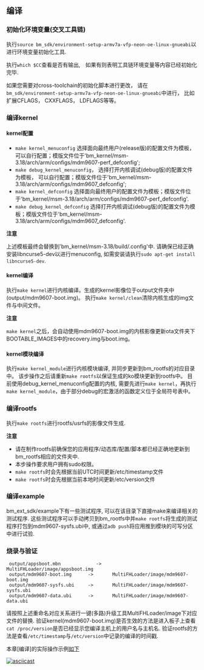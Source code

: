 ## 编译

### 初始化环境变量(交叉工具链)

执行`source bm_sdk/environment-setup-armv7a-vfp-neon-oe-linux-gnueabi`以进行环境变量初始化工具.

执行`which $CC`查看是否有输出,　如果有则表明工具链环境变量等内容已经初始化完毕.

如果您需要对cross-toolchain的初始化脚本进行更改， 请在`bm_sdk/environment-setup-armv7a-vfp-neon-oe-linux-gnueabi`中进行， 比如扩展CFLAGS， CXXFLAGS， LDFLAGS等等。

###  编译kernel

####  kernel配置

* `make kernel_menuconfig` 选择面向最终用户(release版)的配置文件为模板， 可以自行配置；模版文件位于'bm_kernel/msm-3.18/arch/arm/configs/mdm9607-perf_defconfig';
* `make debug_kernel_menuconfig`， 选择打开内核调试(debug版)的配置文件为模板， 可以自行配置；模版文件位于'bm_kernel/msm-3.18/arch/arm/configs/mdm9607_defconfig';
* `make kernel_defconfig` 选择面向最终用户的配置文件为模板；模版文件位于'bm_kernel/msm-3.18/arch/arm/configs/mdm9607-perf_defconfig'.
* `make debug_kernel_defconfig` 选择打开内核调试(debug版)的配置文件为模板；模版文件位于'bm_kernel/msm-3.18/arch/arm/configs/mdm9607_defconfig'.


**注意**

上述模板最终会替换到'bm_kernel/msm-3.18/build/.config'中.
请确保已经正确安装libncurse5-dev以进行menuconfig, 如需安装请执行`sudo apt-get install libncurse5-dev`.

####  kernel编译

执行`make kernel`进行内核编译。生成的kernel影像位于output文件夹中(output/mdm9607-boot.img)。
执行`make kernel/clean`清除内核生成的img文件与中间文件。

**注意**

`make kernel`之后，会自动使用mdm9607-boot.img的内核影像更新ota文件夹下BOOTABLE_IMAGES中的recovery.img与boot.img。

####  kernel模块编译

执行`make kernel_module`进行内核模块编译, 并同步更新到bm_rootfs的对应目录中。
该步操作之后请重新`make rootfs`以保证生成的ko模块更新到rootfs中。
目前使用debug_kernel_menuconfig配置的内核, 需要先进行`make kernel`，再执行`make kernel_module`，由于部分debug的宏激活的函数定义位于全局符号表中。

###  编译rootfs

执行`make rootfs`进行rootfs/usrfs的影像文件生成.

**注意**

* 请在制作rootfs前确保您的应用程序/动态库/配置/脚本都已经正确地更新到bm_rootfs相应的文件夹中.
* 本步操作要求用户拥有sudo权限。
* `make rootfs`时会先根据当前UTC时间更新/etc/timestamp文件
* `make rootfs`时会先根据当前本地时间更新/etc/version文件

###  编译example

bm_ext_sdk/example下有一些测试程序, 可以在该目录下直接make来编译相关的测试程序.
这些测试程序可以手动拷贝到bm_rootfs中并`make rootfs`将生成的测试程序打包到mdm9607-sysfs.ubi中, 或通过`adb push`将应用推到模块的可写分区中进行试验.

###  烧录与验证

```
 output/appsboot.mbn             ->       MultiFHLoader/image/appsboot.img
 output/mdm9607-boot.img      ->       MultiFHLoader/image/mdm9607-boot.img
 output/mdm9607-sysfs.ubi     ->       MultiFHLoader/image/mdm9607-sysfs.ubi
 output/mdm9607-data.ubi      ->       MultiFHLoader/image/mdm9607-data.ubi
```

请按照上述重命名对应关系进行一键(多路)升级工具MultiFHLoader/image下对应文件的替换.
验证kernel(mdm9607-boot.img)是否生效的方法是进入板子上查看`cat /proc/version`是否已经显示您编译主机上的用户名与主机名.
验证rootfs的方法是查看`/etc/timestamp`与`/etc/version`中记录的编译的时间戳.

本章[编译]的实际操作示例[如下](https://asciinema.org/a/238577)

[![asciicast](https://asciinema.org/a/238577.svg)](https://asciinema.org/a/238577)
